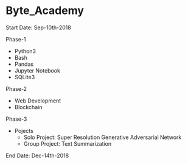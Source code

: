 # Byte_Academy

Start Date: Sep-10th-2018

Phase-1
- Python3
- Bash
- Pandas
- Jupyter Notebook
- SQLite3

Phase-2
- Web Development
- Blockchain

Phase-3
- Pojects
    - Solo Project: Super Resolution Generative Adversarial Network
    - Group Project: Text Summarization
    
End Date: Dec-14th-2018

